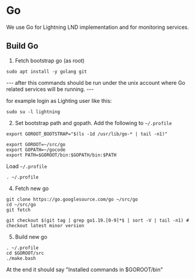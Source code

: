 # Go

We use Go for Lightning LND implementation and for monitoring services.


## Build Go

1. Fetch bootstrap go (as root)

```
sudo apt install -y golang git

```


--- after this commands should be run under the unix account where Go related services will be running. ---

for example login as Lighting user like this:
```
sudo su -l lightning
```


2. Set bootstrap path and gopath. Add the following to `~/.profile`

```
export GOROOT_BOOTSTRAP="$(ls -1d /usr/lib/go-* | tail -n1)"

export GOROOT=~/src/go
export GOPATH=~/gocode
export PATH=$GOROOT/bin:$GOPATH/bin:$PATH
```

Load `~/.profile`
```
. ~/.profile
```

4. Fetch new go
```
git clone https://go.googlesource.com/go ~/src/go
cd ~/src/go
git fetch

git checkout $(git tag | grep go1.19.[0-9]*$ | sort -V | tail -n1) # checkout latest minor version

```

5. Build new go
```
. ~/.profile
cd $GOROOT/src
./make.bash
```
At the end it should say "Installed commands in $GOROOT/bin"
